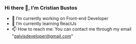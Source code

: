 ### Hi there 👋, I'm Cristian Bustos


- 🔭 I’m currently working on Front-end Developer
- 🌱 I’m currently learning ReactJs
- 📫 How to reach me: You can contact me through my email "galvisdeveloper@gmail.com"
